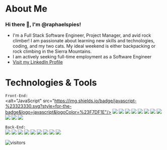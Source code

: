 # About Me
### Hi there 👋, I'm @raphaelspies!
- I'm a Full Stack Software Engineer, Project Manager, and avid rock climber! I am passionate about learning new skills and technologies, coding, and my two cats. My ideal weekend is either backpacking or rock climbing in the Sierra Mountains.
- I am actively seeking full-time employment as a Software Engineer
- [Visit my LinkedIn Profile](https://www.linkedin.com/in/raphael-spies/)

# Technologies & Tools
`Front-End:` <br/>
<alt="JavaScript" src="https://img.shields.io/badge/javascript-%23323330.svg?style=for-the-badge&logo=javascript&logoColor=%23F7DF1E"/>
<img src='https://img.shields.io/badge/-html5-orange?logo=html5&style=for-the-badge'/>
<img src='https://img.shields.io/badge/-css3-darkblue?logo=css3&style=for-the-badge'/>
<img src='https://img.shields.io/badge/-reactJS-blue?logo=react&style=for-the-badge'/>
<img src='https://img.shields.io/badge/-redux-purple?logo=redux&style=for-the-badge'/>
<img src='https://img.shields.io/badge/-react&nbsp;router-black?logo=reactrouter&style=for-the-badge'/>
<img src='https://img.shields.io/badge/-axios-yellow?logo=axios&style=for-the-badge'/>
<img src='https://img.shields.io/badge/-jquery-blue?logo=jquery&style=for-the-badge'/>
<img src='https://img.shields.io/badge/-styled&nbsp;components-white?logo=styledcomponents&style=for-the-badge'/>
<img src='https://img.shields.io/badge/-materialui-0081CB?logo=materialui&style=for-the-badge'/>
<img src='https://img.shields.io/badge/-webpack-navy?logo=webpack&style=for-the-badge'/>
<img src='https://img.shields.io/badge/-Parcel-orange?logo=Parcel&style=for-the-badge'/>


`Back-End:` <br/>
<img src='https://img.shields.io/badge/-MySQL-white?logo=MySQL&style=for-the-badge'/>
<img src='https://img.shields.io/badge/-postgresql-lightgray?logo=postgresql&style=for-the-badge'/>
<img src='https://img.shields.io/badge/-mongodb-darkgreen?logo=mongodb&style=for-the-badge'/>
<img src='https://img.shields.io/badge/-knex-orange?logo=knex&style=for-the-badge'/>
<img src='https://img.shields.io/badge/-docker-darkblue?logo=docker&style=for-the-badge'/>
<img src='https://img.shields.io/badge/-node.js-yellow?logo=nodejs&style=for-the-badge'/>
<img src='https://img.shields.io/badge/-express-darkblue?logo=express&style=for-the-badge'/>
<img src='https://img.shields.io/badge/-amazon&nbsp;aws-232F3E?logo=amazonaws&style=for-the-badge'/>
<img src='https://img.shields.io/badge/-NGINX-009639?logo=NGINX&style=for-the-badge'/>

<!--
**raphaelspies/raphaelspies** is a ✨ _special_ ✨ repository because its `README.md` (this file) appears on your GitHub profile.

Here are some ideas to get you started:

- 🔭 I’m currently working on ...
- 🌱 I’m currently learning ...
- 👯 I’m looking to collaborate on ...
- 🤔 I’m looking for help with ...
- 💬 Ask me about ...
- 📫 How to reach me: ...
- 😄 Pronouns: ...
- ⚡ Fun fact: ...
-->


![visitors](https://visitor-badge.glitch.me/badge?page_id=https://github.com/raphaelspies)
